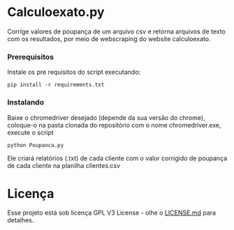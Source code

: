 # Calculoexato.py

Corrige valores de poupança de um arquivo csv e retorna arquivos de texto com os resultados, por meio de webscraping do website calculoexato.

### Prerequisitos

Instale os pre requisitos do script executando:

```
pip install -r requirements.txt
```

### Instalando

Baixe o chromedriver desejado (depende da sua versão do chrome), coloque-o na pasta clonada do repositório com o nome chromedriver.exe, execute o script

```
python Poupanca.py
```
Ele criará relatórios (.txt) de cada cliente com o valor corrigido de poupança de cada cliente na planilha clientes.csv


# Licença
Esse projeto está sob licença GPL V3 License - olhe o [LICENSE.md](LICENSE.md) para detalhes.
